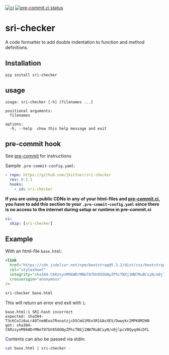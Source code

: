 [![ci](https://github.com/jkittner/sri-checker/actions/workflows/ci.yml/badge.svg)](https://github.com/jkittner/sri-checker/actions/workflows/ci.yml)
[![pre-commit.ci status](https://results.pre-commit.ci/badge/github/jkittner/sri-checker/main.svg)](https://results.pre-commit.ci/latest/github/jkittner/sri-checker/main)

# sri-checker

A code formatter to add double indentation to function and method definitions.

## Installation

`pip install sri-checker`

## usage

```console
usage: sri-checker [-h] [filenames ...]

positional arguments:
  filenames

options:
  -h, --help  show this help message and exit
```

## pre-commit hook

See [pre-commit](https://pre-commit.com) for instructions

Sample `.pre-commit-config.yaml`:

```yaml
- repo: https://github.com/jkittner/sri-checker
  rev: 0.1.1
  hooks:
    - id: sri-checker
```

**If you are using public CDNs in any of your html-files and [pre-commit.ci](https://pre-commit.ci), you have to add this section to your `.pre-commit-config.yaml` since there is no access to the internet during setup or runtime in pre-commit.ci**

```yaml
ci:
  skip: [sri-checker]
```

## Example

With an html-file `base.html`:

```html
<link
  href="https://cdn.jsdelivr.net/npm/bootstrap@5.3.2/dist/css/bootstrap.min.css"
  rel="stylesheet"
  integrity="sha384-C6RzsynM9kWDrMNeT87bh95OGNyZPhcTNXj1NW7RuBCsyN/o0jlpcV8Qyq46cDfL"
  crossorigin="anonymous"
/>
```

```bash
sri-checker base.html
```

This will return an error end exit with `1`.

```console
base.html:1 SRI-hash incorrect
expected: sha384-T3c6CoIi6uLrA9TneNEoa7RxnatzjcDSCmG1MXxSR1GAsXEV/Dwwykc2MPK8M2HN
got: sha384-C6RzsynM9kWDrMNeT87bh95OGNyZPhcTNXj1NW7RuBCsyN/o0jlpcV8Qyq46cDfL

```

Contents can also be passed via stdin:

```bash
cat base.html | sri-checker -
```
